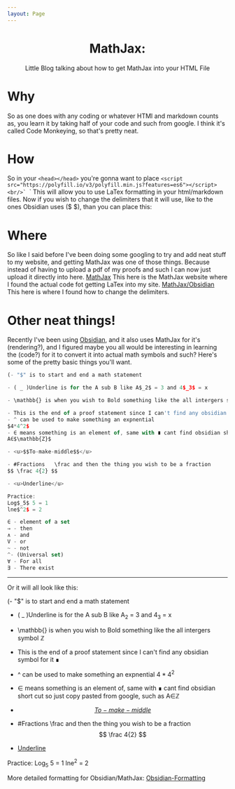 ```yaml
---
layout: Page
---
```

<html>
    <head>
        <script src="https://polyfill.io/v3/polyfill.min.js?features=es6"></script>
        <script id="MathJax-script" async src="https://cdn.jsdelivr.net/npm/mathjax@3/es5/tex-mml-chtml.js"></script>
        <script>
        window.MathJax = {
        tex: {
        inlineMath: [['$', '$'], ['\\(', '\\)']]
        }
        };
        </script>
            <center>
            <H1>MathJax:</H1>
            <p> 
            Little Blog talking about how to get MathJax into your HTML File
            </p>
            </center>
    </head>
</html>

# Why
So as one does with any coding or whatever HTMl and markdown counts as, you learn it by taking half of your code and such from google. I think it's called Code Monkeying, so that's pretty neat. 
# How
So in your `<head></head>` you're gonna want to place 
```<script src="https://polyfill.io/v3/polyfill.min.js?features=es6"></script> <br/>`
```<script id="MathJax-script" async src="https://cdn.jsdelivr.net/npm/mathjax@3/es5/tex-mml-chtml.js"></script>`
This will allow you to use LaTex formatting in your html/markdown files. Now if you wish to change the delimiters that it will use, like to the ones Obsidian uses ($ $), than you can place this: 
    <code>
        <script>
            window.MathJax = {
            tex: {
            inlineMath: [['$', '$'], ['\\(', '\\)']]
            }
            };
        </script>
    </code>
# Where
So like I said before I've been doing some googling to try and add neat stuff to my website, and getting MathJax was one of those things. Because instead of having to upload a pdf of my proofs and such I can now just upload it directly into here. 
[MathJax](https://www.mathjax.org/#gettingstarted) This here is the MathJax website where I found the actual code fot getting LaTex into my site.
[MathJax/Obsidian](https://docs.mathjax.org/en/latest/input/tex/delimiters.html) This here is where I found how to change the delimiters. 
# Other neat things!
Recently I've been using [Obsidian](https://obsidian.md/), and it also uses MathJax for it's (rendering?), and I figured maybe you all would be interesting in learning the (code?) for it to convert it into actual math symbols and such? 
Here's some of the pretty basic things you'll want. 
```js
(- "$" is to start and end a math statement

- ( _ )Underline is for the A sub B like A$_2$ = 3 and 4$_3$ = x

- \mathbb{} is when you wish to Bold something like the all intergers symbol $\mathbb{Z}$

- This is the end of a proof statement since I can't find any obsidian symbol for it ∎
- ^ can be used to make something an expnential
$4*4^2$
- ∈ means something is an element of, same with ∎ cant find obsidian short cut so just copy pasted from google, such as 
A∈$\mathbb{Z}$

- <u>$$To-make-middle$$</u>

- #Fractions   \frac and then the thing you wish to be a fraction
$$ \frac 4{2} $$

- <u>Underline</u>

Practice: 
Log$_5$ 5 = 1
lne$^2$ = 2

∈ - element of a set
⇒ - then
∧ - and 
V - or
~ - not 
^- (Universal set)
∀ - For all
∃ - There exist
```
---
Or it will all look like this:

(- "$" is to start and end a math statement

- ( _ )Underline is for the A sub B like A$_2$ = 3 and 4$_3$ = x

- \mathbb{} is when you wish to Bold something like the all intergers symbol $\mathbb{Z}$

- This is the end of a proof statement since I can't find any obsidian symbol for it ∎
- ^ can be used to make something an expnential
$4*4^2$
- ∈ means something is an element of, same with ∎ cant find obsidian short cut so just copy pasted from google, such as 
A∈$\mathbb{Z}$

- <u>$$To-make-middle$$</u>

- #Fractions   \frac and then the thing you wish to be a fraction
$$ \frac 4{2} $$

- <u>Underline</u>

Practice: 
Log$_5$ 5 = 1
lne$^2$ = 2

More detailed formatting for Obsidian/MathJax: [Obsidian-Formatting](https://help.obsidian.md/How+to/Format+your+notes)